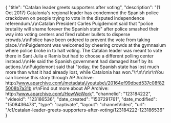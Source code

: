 {
    "title": "Catalan leader greets supporters after voting",
    "description": "(1 Oct 2017) Catalonia's regional leader has condemned the Spanish police crackdown on people trying to vote in the disputed independence referendum.\r\nCatalan President Carles Puigdemont said that \"police brutality will shame forever the Spanish state\" after police smashed their way into voting centers and fired rubber bullets to disperse crowds.\r\nPolice have been ordered to prevent the vote from taking place.\r\nPuigdemont was welcomed by cheering crowds at the gymnasium where police broke in to halt voting. The Catalan leader was meant to vote there in Sant Julia e Ramis but had to choose a different polling center instead.\r\nHe said the Spanish government had damaged itself by its actions.\r\nPuigdemont said that \"today, the Spanish state has lost much more than what it had already lost, while Catalonia has won.\"\r\n\r\n\r\nYou can license this story through AP Archive: http:\/\/www.aparchive.com\/metadata\/youtube\/20164ef99dbed537c08f825008b7a31b \r\nFind out more about AP Archive: http:\/\/www.aparchive.com\/HowWeWork",
    "channelid": "123184222",
    "videoid": "123186536",
    "date_created": "1507291761",
    "date_modified": "1508436473",
    "type": "captivate",
    "layout": "channelVideo",
    "url": "\/c1\/catalan-leader-greets-supporters-after-voting\/123184222-123186536"
}